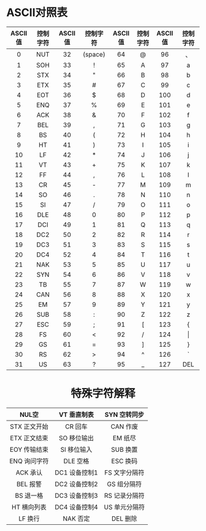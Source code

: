 # ASCII对照表

|ASCII值|控制字符|ASCII值|控制字符|ASCII值|控制字符|ASCII值|控制字符|
|:--:|:--:|:--:|:--:|:--:|:--:|:--:|:--:|
| 0  | NUT | 32 | (space) |64|@|96|、|
| 1  | SOH | 33 |	   !    |	65 | A | 97 |	a |
| 2	 | STX | 34	|    "  	| 66 | B | 98	| b |
| 3	 | ETX | 35 |    #    |	67 | C | 99 |	c |
| 4	 | EOT | 36 |	   $    |	68 | D | 100|	d |
| 5	 | ENQ | 37	|    %	  | 69 | E | 101| e |
| 6	 | ACK | 38 |	   &    |	70 | F | 102|	f |
| 7	 | BEL | 39	|    ,  	| 71 | G | 103| g |
| 8  | BS  | 40 |    (    |	72 | H | 104|	h |
| 9  | HT	 | 41	|    )	  | 73 | I | 105| i |
| 10 | LF	 | 42	|    *    | 74 | J | 106| j |
| 11 | VT	 | 43	|    +	  | 75 | K | 107|	k |
| 12 | FF  | 44 |    ,    | 76 | L | 108|	l |
| 13 | CR  | 45 |    -    | 77 | M | 109|	m |
| 14 | SO  | 46 |    .    | 78 | N | 110|	n |
| 15 | SI  | 47 |    /    | 79 | O | 111|	o |
| 16 | DLE | 48 |    0    | 80 | P | 112|	p |
| 17 | DCI | 49 |    1    | 81 | Q | 113|	q |
| 18 | DC2 | 50 |    2    | 82 | R | 114|	r |
| 19 | DC3 | 51 |    3    |	83 | S | 115|	s |
| 20 | DC4 | 52 |	   4    |	84 | T | 116|	t |
| 21 | NAK | 53 |	   5    |	85 | U | 117|	u |
| 22 | SYN | 54 |	   6    |	86 | V | 118|	v |
| 23 | TB	 | 55 |    7	  | 87 | W | 119| w |
| 24 | CAN | 56 |	   8    |	88 | X | 120|	x |
| 25 | EM	 | 57 |    9	  | 89 | Y | 121| y |
| 26 | SUB | 58 |	   :    |	90 | Z | 122|	z |
| 27 | ESC | 59 |	   ;    |	91 | [ | 123|	{ |
| 28 | FS	 | 60	|    <	  | 92 | / | 124|&#124;|
| 29 | GS	 | 61	|    =	  | 93 | ] | 125| } |
| 30 | RS	 | 62	|    >	  | 94 | ^ | 126| ` |
| 31 | US	 | 63	|    ?	  | 95 | _ | 127|DEL|

# <center>特殊字符解释</center>
| NUL空 | VT 垂直制表 | SYN 空转同步|
|:--:|:--:|:--:|
| STX 正文开始	| CR 回车 | CAN 作废|
|ETX 正文结束	|SO 移位输出|	EM 纸尽 |
|EOY 传输结束	|SI 移位输入|	SUB 换置|
|ENQ 询问字符	|DLE 空格	|ESC 换码|
|ACK 承认	|DC1 设备控制1|	FS 文字分隔符|
|BEL 报警	|DC2 设备控制2	|GS 组分隔符|
|BS 退一格	|DC3 设备控制3|	RS 记录分隔符|
|HT 横向列表	|DC4 设备控制4|	US 单元分隔符|
|LF 换行	|NAK 否定|	DEL 删除|
